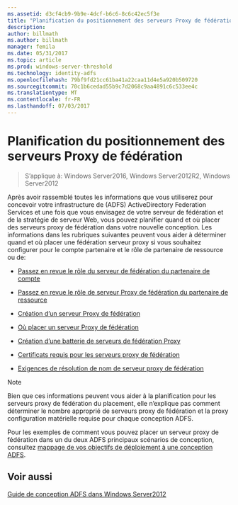 ```yaml
---
ms.assetid: d3cf4cb9-9b9e-4dcf-b6c6-8c6c42ec5f3e
title: "Planification du positionnement des serveurs Proxy de fédération"
description: 
author: billmath
ms.author: billmath
manager: femila
ms.date: 05/31/2017
ms.topic: article
ms.prod: windows-server-threshold
ms.technology: identity-adfs
ms.openlocfilehash: 79bf9fd21cc61ba41a22caa11d4e5a920b509720
ms.sourcegitcommit: 70c1b6cedad55b9c7d2068c9aa4891c6c533ee4c
ms.translationtype: MT
ms.contentlocale: fr-FR
ms.lasthandoff: 07/03/2017
---
```

# <a name="planning-federation-server-proxy-placement"></a>Planification du positionnement des serveurs Proxy de fédération

>S’applique à: Windows Server2016, Windows Server2012R2, Windows Server2012

Après avoir rassemblé toutes les informations que vous utiliserez pour concevoir votre infrastructure de \(ADFS\) ActiveDirectory Federation Services et une fois que vous envisagez de votre serveur de fédération et de la stratégie de serveur Web, vous pouvez planifier quand et où placer des serveurs proxy de fédération dans votre nouvelle conception. Les informations dans les rubriques suivantes peuvent vous aider à déterminer quand et où placer une fédération serveur proxy si vous souhaitez configurer pour le compte partenaire et le rôle de partenaire de ressource ou de:  
  
-   [Passez en revue le rôle du serveur de fédération du partenaire de compte](Review-the-Role-of-the-Federation-Server-in-the-Account-Partner.md)  
  
-   [Passez en revue le rôle de serveur Proxy de fédération du partenaire de ressource](Review-the-Role-of-the-Federation-Server-Proxy-in-the-Resource-Partner.md)  
  
-   [Création d’un serveur Proxy de fédération](When-to-Create-a-Federation-Server-Proxy.md)  
  
-   [Où placer un serveur Proxy de fédération](Where-to-Place-a-Federation-Server-Proxy.md)  
  
-   [Création d’une batterie de serveurs de fédération Proxy](When-to-Create-a-Federation-Server-Proxy-Farm.md)  
  
-   [Certificats requis pour les serveurs proxy de fédération](Certificate-Requirements-for-Federation-Server-Proxies.md)  
  
-   [Exigences de résolution de nom de serveur proxy de fédération](Name-Resolution-Requirements-for-Federation-Server-Proxies.md)  
  
> [!NOTE]  
> Bien que ces informations peuvent vous aider à la planification pour les serveurs proxy de fédération du placement, elle n’explique pas comment déterminer le nombre approprié de serveurs proxy de fédération et la proxy configuration matérielle requise pour chaque conception ADFS.  
  
Pour les exemples de comment vous pouvez placer un serveur proxy de fédération dans un du deux ADFS principaux scénarios de conception, consultez [mappage de vos objectifs de déploiement à une conception ADFS](Mapping-Your-Deployment-Goals-to-an-AD-FS-Design.md).  

## <a name="see-also"></a>Voir aussi
[Guide de conception ADFS dans Windows Server2012](AD-FS-Design-Guide-in-Windows-Server-2012.md)
  

